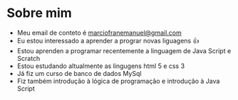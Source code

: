 # Sobre mim

* Meu email de conteto é marciofranemanuel@gmail.com
* Eu estou interessado a aprender a prograr novas liguagens 👍
* Estou aprenden  a programar recentemente a linguagem de Java Script e Scratch
* Estou estudando altualmente as lingugens html 5 e css 3
* Já fiz um curso de banco de dados MySql
* Fiz também introdução à lógica de programação  e introdução à Java Script
